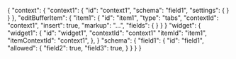 {
  "context": {
    "context1": {
      "id": "context1",
      "schema": "field1",
      "settings": {
      }
    }
  },
  "editBufferItem": {
    "item1": {
      "id": "item1",
      "type": "tabs",
      "contextId": "context1",
      "insert": true,
      "markup": "...",
      "fields": {
      }
    }
  }
  "widget": {
    "widget1": {
      "id": "widget1",
      "contextId": "context1"
      "itemId": "item1",
      "itemContextId": "context1",
    },
  }
  "schema": {
    "field1": {
      "id": "field1",
      "allowed": {
        "field2": true,
        "field3": true,
      }
    }
  }
}
